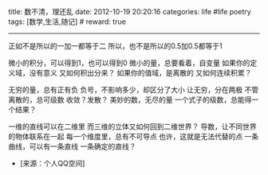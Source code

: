 title: 数不清，理还乱
date: 2012-10-19 20:20:16
categories: life #life poetry
tags: [数学,生活,随记]  # <!--more-->
reward: true

---

正如不是所以的一加一都等于二
所以，也不是所以的0.5加0.5都等于1

<!--more-->

微小的积分，可以得到1，也可以得到0
微小的量，总要看着，自变量
如果你的定义域，没有意义
又如何积出分来？
如果你的值域，是离散的
又如何连续积累？

无穷的量，总有正有负
负号，不影响多少，却区分了大小
让无穷，分在两极
不管离散的，总可级数
收敛？发散？
美妙的数，无尽的量
一个式子的级数，总能得一个结果？

一维的直线可以在二维里
而三维的立体又如何回到二维世界？
导数，让不同世界的物体联系在一起
每一个维度里，总有不可导点
也许，这就是无法代替的点
一条曲线，可以有一条直线
一条确定的直线？

- [来源：个人QQ空间]
